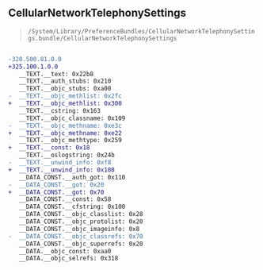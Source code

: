 ## CellularNetworkTelephonySettings

> `/System/Library/PreferenceBundles/CellularNetworkTelephonySettings.bundle/CellularNetworkTelephonySettings`

```diff

-320.500.81.0.0
+325.100.1.0.0
   __TEXT.__text: 0x22b8
   __TEXT.__auth_stubs: 0x210
   __TEXT.__objc_stubs: 0xa00
-  __TEXT.__objc_methlist: 0x2fc
+  __TEXT.__objc_methlist: 0x300
   __TEXT.__cstring: 0x163
   __TEXT.__objc_classname: 0x109
-  __TEXT.__objc_methname: 0xe3c
+  __TEXT.__objc_methname: 0xe22
   __TEXT.__objc_methtype: 0x259
+  __TEXT.__const: 0x18
   __TEXT.__oslogstring: 0x24b
-  __TEXT.__unwind_info: 0xf8
+  __TEXT.__unwind_info: 0x108
   __DATA_CONST.__auth_got: 0x110
-  __DATA_CONST.__got: 0x20
+  __DATA_CONST.__got: 0x70
   __DATA_CONST.__const: 0x58
   __DATA_CONST.__cfstring: 0x100
   __DATA_CONST.__objc_classlist: 0x28
   __DATA_CONST.__objc_protolist: 0x20
   __DATA_CONST.__objc_imageinfo: 0x8
-  __DATA_CONST.__objc_classrefs: 0x70
   __DATA_CONST.__objc_superrefs: 0x20
   __DATA.__objc_const: 0xaa0
   __DATA.__objc_selrefs: 0x318

```

